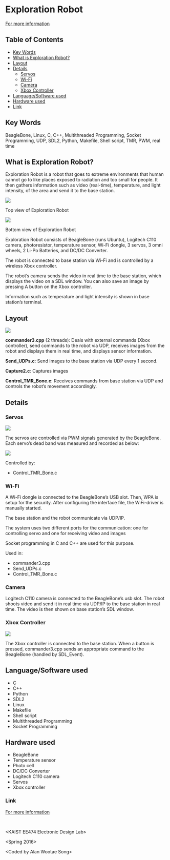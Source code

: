 
# Exploration Robot
[For more information](https://awsong.000webhostapp.com/project/exploration_robot.html)

## Table of Contents
*   [Key Words](#toc_key)
*   [What is Exploration Robot?](#toc_whatis)  
*   [Layout](#toc_layout)
*   [Details](#toc_details)
    *   [Servos](#toc_servos)
    *   [Wi-Fi](#toc_wifi)
    *   [Camera](#toc_camera)
    *   [Xbox Controller](#toc_xbox)
*   [Language/Software used](#toc_lan)
*   [Hardware used](#toc_hard)
*   [Link](#toc_link)

<a name="toc_key"/>

## Key Words

BeagleBone, Linux, C, C++, Multithreaded Programming, Socket Programming, UDP, SDL2, Python, Makefile, Shell script, TMR, PWM, real time

<a name="toc_whatis"/>

## What is Exploration Robot?

Exploration Robot is a robot that goes to extreme environments that human cannot go to like places exposed to radiation and too small for people. It then gathers information such as video (real-time), temperature, and light intensity, of the area and send it to the base station.

![](github_img/er_top.png)

Top view of Exploration Robot

![](github_img/er_bot_resized.jpg)

Bottom view of Exploration Robot

Exploration Robot consists of BeagleBone (runs Ubuntu), Logitech C110 camera, photoresistor, temperature sensor, Wi-Fi dongle, 3 servos, 3 omni wheels, 2 Li-Po Batteries, and DC/DC Converter.

The robot is connected to base station via Wi-Fi and is controlled by a wireless Xbox controller.

The robot’s camera sends the video in real time to the base station, which displays the video on a SDL window. You can also save an image by pressing A button on the Xbox controller.

Information such as temperature and light intensity is shown in base station’s terminal.

<a name="toc_layout"/>

## Layout

![](github_img/er_layout.png)  

**commander3.cpp** (2 threads): Deals with external commands (Xbox controller), send commands to the robot via UDP, receives images from the robot and displays them in real time, and displays sensor information.

**Send_UDPs.c**: Send images to the base station via UDP every 1 second.

**Capture2.c**: Captures images

**Control_TMR_Bone.c**: Receives commands from base station via UDP and controls the robot’s movement accordingly.

<a name="toc_details"/>

## Details

<a name="toc_servos"/>

### Servos

![](github_img/er_circuit.png)  

The servos are controlled via PWM signals generated by the BeagleBone. Each servo’s dead band was measured and recorded as below:

![](github_img/er_chart.PNG)

Controlled by:

*   Control_TMR_Bone.c

<a name="toc_wifi"/>

### Wi-Fi

A Wi-Fi dongle is connected to the BeagleBone’s USB slot. Then, WPA is setup for the security. After configuring the interface file, the WiFi-driver is manually started.

The base station and the robot communicate via UDP/IP.

The system uses two different ports for the communication: one for controlling servo and one for receiving video and images

Socket programming in C and C++ are used for this purpose.

Used in:

*   commander3.cpp
*   Send_UDPs.c
*   Control_TMR_Bone.c

<a name="toc_camera"/>

### Camera

Logitech C110 camera is connected to the BeagleBone’s usb slot. The robot shoots video and send it in real time via UDP/IP to the base station in real time. The video is then shown on base station’s SDL window.

<a name="toc_xbox"/>

### Xbox Controller

![](github_img/er_xbox.png)

The Xbox controller is connected to the base station. When a button is pressed, commander3.cpp sends an appropriate command to the BeagleBone (handled by SDL_Event).

<a name="toc_lan"/>

## Language/Software used

*   C
*   C++
*   Python
*   SDL2
*   Linux
*   Makefile
*   Shell script
*   Multithreaded Programming
*   Socket Programming

<a name="toc_hard"/>

## Hardware used

*   BeagleBone
*   Temperature sensor
*   Photo cell
*   DC/DC Converter
*   Logitech C110 camera
*   Servos
*   Xbox controller

<a name="toc_link"/>

### Link
[For more information](https://awsong.000webhostapp.com/project/exploration_robot.html)

<br />

\<KAIST EE474 Electronic Design Lab>

\<Spring 2016>

\<Coded by Alan Wootae Song>